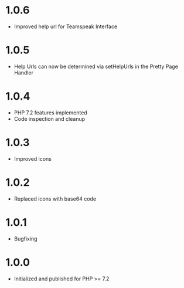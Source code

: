# 1.0.6

* Improved help url for Teamspeak Interface


# 1.0.5

* Help Urls can now be determined via setHelpUrls in the Pretty Page Handler


# 1.0.4

* PHP 7.2 features implemented
* Code inspection and cleanup


# 1.0.3

* Improved icons

# 1.0.2

* Replaced icons with base64 code


# 1.0.1

* Bugfixing


# 1.0.0

* Initialized and published for PHP >= 7.2